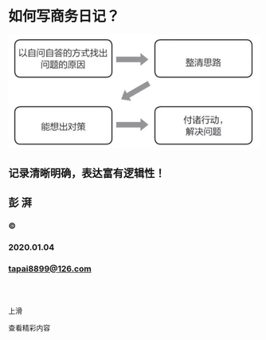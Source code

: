 # 如何写商务日记？

![](image/duice.jpg)

## 记录清晰明确，表达富有逻辑性！

## 彭 湃



### &copy;

### 2020.01.04

### tapai8899@126.com

<br>

<br>



上滑

查看精彩内容
